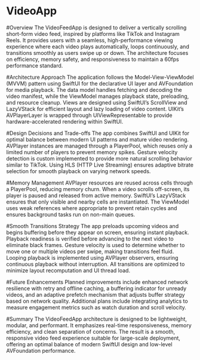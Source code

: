 # VideoApp

#Overview
The VideoFeedApp is designed to deliver a vertically scrolling short-form video feed, inspired
by platforms like TikTok and Instagram Reels. It provides users with a seamless,
high-performance viewing experience where each video plays automatically, loops
continuously, and transitions smoothly as users swipe up or down. The architecture focuses
on efficiency, memory safety, and responsiveness to maintain a 60fps performance standard.

#Architecture Approach
The application follows the Model-View-ViewModel (MVVM) pattern using SwiftUI for the
declarative UI layer and AVFoundation for media playback. The data model handles fetching
and decoding the video manifest, while the ViewModel manages playback state, preloading,
and resource cleanup. Views are designed using SwiftUI’s ScrollView and LazyVStack for
efficient layout and lazy loading of video content. UIKit’s AVPlayerLayer is wrapped through
UIViewRepresentable to provide hardware-accelerated rendering within SwiftUI.

#Design Decisions and Trade-offs
The app combines SwiftUI and UIKit for optimal balance between modern UI patterns and
mature video rendering. AVPlayer instances are managed through a PlayerPool, which
reuses only a limited number of players to prevent memory spikes. Gesture velocity detection
is custom implemented to provide more natural scrolling behavior similar to TikTok. Using
HLS (HTTP Live Streaming) ensures adaptive bitrate selection for smooth playback on
varying network speeds.

#Memory Management
AVPlayer resources are reused across cells through a PlayerPool, reducing memory churn.
When a video scrolls off-screen, its player is paused and released from active memory.
SwiftUI’s LazyVStack ensures that only visible and nearby cells are instantiated. The
ViewModel uses weak references where appropriate to prevent retain cycles and ensures
background tasks run on non-main queues.

#Smooth Transitions Strategy
The app preloads upcoming videos and begins buffering before they appear on screen,
ensuring instant playback. Playback readiness is verified before advancing to the next video
to eliminate black frames. Gesture velocity is used to determine whether to move one or
multiple videos per swipe, making transitions feel fluid. Looping playback is implemented
using AVPlayer observers, ensuring continuous playback without interruption. All transitions
are optimized to minimize layout recomputation and UI thread load.

#Future Enhancements
Planned improvements include enhanced network resilience with retry and offline caching, a
buffering indicator for unready videos, and an adaptive prefetch mechanism that adjusts
buffer strategy based on network quality. Additional plans include integrating analytics to
measure engagement metrics such as watch duration and scroll velocity.

#Summary
The VideoFeedApp architecture is designed to be lightweight, modular, and performant. It
emphasizes real-time responsiveness, memory efficiency, and clean separation of concerns.
The result is a smooth, responsive video feed experience suitable for large-scale deployment,
offering an optimal balance of modern SwiftUI design and low-level AVFoundation
performance.
